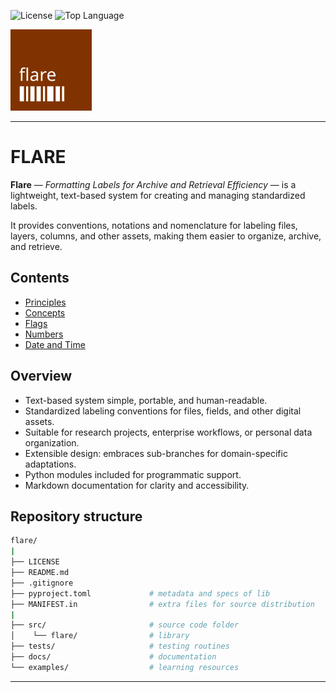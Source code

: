 ![License](https://img.shields.io/github/license/iporepos/flare) 
![Top Language](https://img.shields.io/github/languages/top/iporepos/flare)

<a logo>
<img src="https://raw.githubusercontent.com/iporepos/flare/master/docs/figs/logo.png" height="130" width="130">
</a>

---
# FLARE

**Flare** — *Formatting Labels for Archive and Retrieval Efficiency* — is a lightweight, text-based system for creating and managing standardized labels. 

It provides conventions, notations and nomenclature for labeling files, layers, columns, and other assets, making them easier to organize, archive, and retrieve.

## Contents

- [Principles](https://github.com/ipo-exe/flare/blob/main/docs/principles.md)
- [Concepts](https://github.com/ipo-exe/flare/blob/main/docs/concepts.md)
- [Flags](https://github.com/ipo-exe/flare/blob/main/docs/flags.md)
- [Numbers](https://github.com/ipo-exe/flare/blob/main/docs/numbers.md)
- [Date and Time](https://github.com/ipo-exe/flare/blob/main/docs/datetime.md)

## Overview

- Text-based system simple, portable, and human-readable.  
- Standardized labeling conventions for files, fields, and other digital assets.  
- Suitable for research projects, enterprise workflows, or personal data organization.  
- Extensible design: embraces sub-branches for domain-specific adaptations.  
- Python modules included for programmatic support.  
- Markdown documentation for clarity and accessibility.

## Repository structure

```bash
flare/
|
├── LICENSE
├── README.md
├── .gitignore
├── pyproject.toml             # metadata and specs of lib
├── MANIFEST.in                # extra files for source distribution
|
├── src/                       # source code folder
│    └── flare/                # library
├── tests/                     # testing routines
├── docs/                      # documentation
└── examples/                  # learning resources              
```

---


